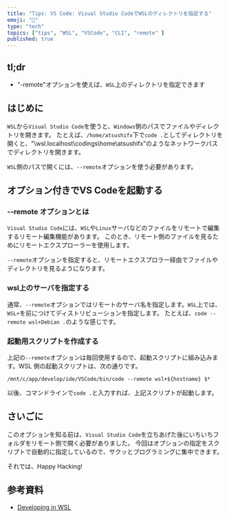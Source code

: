 ```yaml
---
title: "Tips: VS Code: Visual Studio CodeでWSLのディレクトリを指定する"
emoji: "🍿"
type: "tech"
topics: ["tips", "WSL", "VSCode", "CLI", "remote" ]
published: true
---
```


## tl;dr

- "-remote"オプションを使えば、`WSL`上のディレクトリを指定できます

## はじめに

`WSL`から`Visual Studio Code`を使うと、`Windows`側のパスでファイルやディレクトリを開きます。
たとえば、`/home/atsushifx`下で`code .`としてディレクトリを開くと、"\\wsl.localhost\codings\home\atsushifx"のようなネットワークパスでディレクトリを開きます。

`WSL`側のパスで開くには、`--remote`オプションを使う必要があります。

## オプション付きでVS Codeを起動する

### --remote オプションとは

`Visual Studio Code`には、`WSL`や`Linux`サーバなどのファイルをリモートで編集するリモート編集機能があります。
このとき、リモート側のファイルを見るためにリモートエクスプローラーを使用します。

`--remote`オプションを指定すると、リモートエクスプロラー経由でファイルやディレクトリを見るようになります。

### wsl上のサーバを指定する

通常、`--remote`オプションではリモートのサーバ名を指定します。`WSL`上では、`WSL+`を前につけてディストリビューションを指定します。
たとえば、`code --remote wsl+Debian .`のような感じです。

### 起動用スクリプトを作成する

上記の`--remote`オプションは毎回使用するので、起動スクリプトに組み込みます。WSL 側の起動スクリプトは、次の通りです。

``` code : shell script
/mnt/c/app/develop/ide/VSCode/bin/code --remote wsl+${hostname} $*

```

以後、コマンドラインで`code .`と入力すれば、上記スクリプトが起動します。

## さいごに

このオプションを知る前は、`Visual Studio Code`を立ちあげた後にいちいちフォルダをリモート側で開く必要がありました。
今回はオプションの指定をスクリプトで自動的に指定しているので、サクッとプログラミングに集中できます。

それでは、Happy Hacking!

## 参考資料

- [Developing in WSL](https://code.visualstudio.com/docs/remote/wsl)

